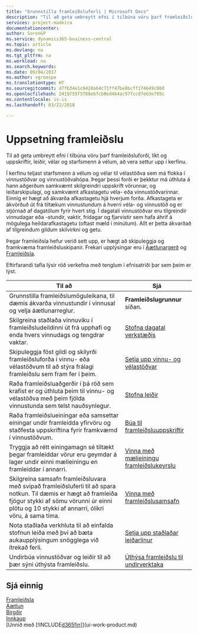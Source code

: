 ```yaml
---
title: "Grunnstilla framleiðsluferli | Microsoft Docs"
description: "Til að geta umbreytt efni í tilbúna vöru þarf framleiðsluforði, líkt og uppskriftir, leiðir, vélar og starfsmenn á vélum, að vera settur upp í kerfinu."
services: project-madeira
documentationcenter: 
author: SorenGP
ms.service: dynamics365-business-central
ms.topic: article
ms.devlang: na
ms.tgt_pltfrm: na
ms.workload: na
ms.search.keywords: 
ms.date: 09/04/2017
ms.author: sgroespe
ms.translationtype: HT
ms.sourcegitcommit: d7fb34e1c9428a64c71ff47be8bcff174649c00d
ms.openlocfilehash: 2419755f5788eb7cb8ed464ac97fccd7e63e795c
ms.contentlocale: is-is
ms.lasthandoff: 03/22/2018

---
```

# <a name="setting-up-manufacturing"></a>Uppsetning framleiðslu
Til að geta umbreytt efni í tilbúna vöru þarf framleiðsluforði, líkt og uppskriftir, leiðir, vélar og starfsmenn á vélum, að vera settur upp í kerfinu.

Í kerfinu teljast starfsmenn á vélum og vélar til vélastöðva sem má flokka í vinnustöðvar og vinnustöðvahópa. Þegar þessi forði er þekktur má úthluta á hann aðgerðum samkvæmt skilgreindri uppskrift vörunnar, og leiðarskipulagi, og samkvæmt afkastagetu véla- eða vinnustöðvarinnar. Einnig er hægt að ákvarða afkastagetu hjá hverjum forða. Afkastageta er ákvörðuð út frá tiltækum vinnustundum á hverri véla- og vinnustöð og er stjórnað af dagatölum fyrir hvert stig. Í dagatali vinnustöðvar eru tilgreindir vinnudagar eða -stundir, vaktir, frídagar og fjarvistir sem hafa áhrif á mögulega heildarafkastagetu (oftast mæld í mínútum). Allt er þetta ákvarðað af tilgreindum gildum skilvirkni og getu.  

Þegar framleiðsla hefur verið sett upp, er hægt að skipuleggja og framkvæma framleiðsluskipanir. Frekari upplýsingar eru í [Áætlunargerð](production-planning.md) og [Framleiðsla](production-manage-manufacturing.md).  

 Eftirfarandi tafla lýsir röð verkefna með tenglum í efnisatriði þar sem þeim er lýst.   

|**Til að**|**Sjá**|  
|------------|-------------|  
|Grunnstilla framleiðslumöguleikana, til dæmis ákvarða vinnustundir í vinnusal og velja áætlunarreglur.|**Framleiðslugrunnur** síðan.|  
|Skilgreina staðlaða vinnuviku í framleiðsludeildinni út frá upphafi og enda hvers vinnudags og tengdrar vaktar.|[Stofna dagatal verkstæðis](production-how-to-create-work-center-calendars.md)|  
|Skipuleggja föst gildi og skilyrði framleiðsluforða í vinnu- eða vélastöðvum til að stýra frálagi framleiðslu sem fram fer í þeim.|[Setja upp vinnu- og vélastöðvar](production-how-to-set-up-work-and-machine-centers.md)|
|Raða framleiðsluaðgerðir í þá röð sem krafist er og úthluta þeim til vinnu- og vélastöðva með þeim fjölda vinnustunda sem telst nauðsynlegur.|[Stofna leiðir](production-how-to-create-routings.md)|
|Raða framleiðslueiningar eða samsettar einingar undir framleidda yfirvöru og staðfesta uppskriftina fyrir framkvæmd í vinnustöðvum.|[Búa til framleiðsluuppskriftir](production-how-to-create-production-boms.md)|
|Tryggja að rétt einingamagn sé tiltækt þegar framleiddar vörur eru geymdar á lager undir einni mælieiningu en framleiddar í annarri.|[Vinna með mælieiningu framleiðslukeyrslu](production-how-to-use-the-manufacturing-batch-unit-of-measure.md)|  
|Skilgreina samsafn framleiðsluvara með svipað framleiðsluferli til að spara notkun. Til dæmis er hægt að framleiða fjögur stykki af sömu vörunni úr einni plötu og 10 stykki af annarri, ólíkri vöru, á sama tíma.|[Vinna með framleiðslusamsafn](production-how-work-family.md)|
|Nota staðlaða verkhluta til að einfalda stofnun leiða með því að bæta aukaupplýsingum snögglega við ítrekað ferli.|[Setja upp staðlaðar leiðarlínur](production-how-set-up-standard-routing-lines.md)|  
|Undirbúa vinnustöðvar og leiðir til að þær sýni úthýsta framleiðslu.|[Úthýsa framleiðslu til undirverktaka](production-how-to-subcontract-manufacturing.md)|  

## <a name="see-also"></a>Sjá einnig
[Framleiðsla](production-manage-manufacturing.md)    
[Áætlun](production-planning.md)   
[Birgðir](inventory-manage-inventory.md)  
[Innkaup](purchasing-manage-purchasing.md)  
[Unnið með [!INCLUDE[d365fin](includes/d365fin_md.md)]](ui-work-product.md)

